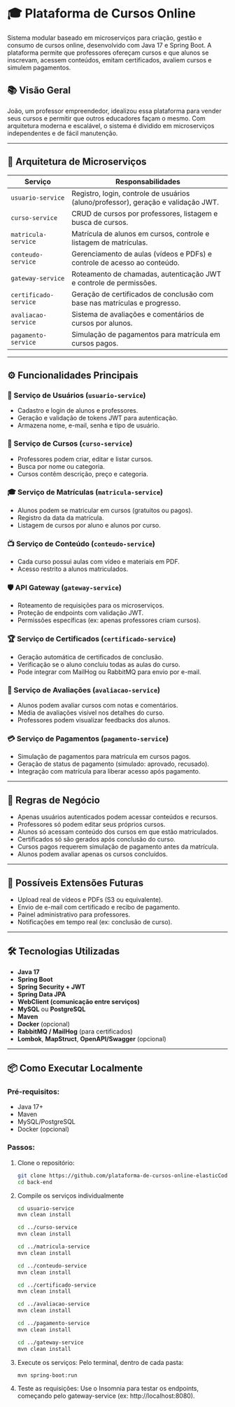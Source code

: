 # 🎓 Plataforma de Cursos Online

Sistema modular baseado em microserviços para criação, gestão e consumo de cursos online, desenvolvido com Java 17 e Spring Boot. A plataforma permite que professores ofereçam cursos e que alunos se inscrevam, acessem conteúdos, emitam certificados, avaliem cursos e simulem pagamentos.

## 📚 Visão Geral

João, um professor empreendedor, idealizou essa plataforma para vender seus cursos e permitir que outros educadores façam o mesmo. Com arquitetura moderna e escalável, o sistema é dividido em microserviços independentes e de fácil manutenção.

---

## 🧩 Arquitetura de Microserviços

| Serviço                | Responsabilidades                                                                 |
|------------------------|------------------------------------------------------------------------------------|
| `usuario-service`      | Registro, login, controle de usuários (aluno/professor), geração e validação JWT. |
| `curso-service`        | CRUD de cursos por professores, listagem e busca de cursos.                        |
| `matricula-service`    | Matrícula de alunos em cursos, controle e listagem de matrículas.                 |
| `conteudo-service`     | Gerenciamento de aulas (vídeos e PDFs) e controle de acesso ao conteúdo.          |
| `gateway-service`      | Roteamento de chamadas, autenticação JWT e controle de permissões.                |
| `certificado-service`  | Geração de certificados de conclusão com base nas matrículas e progresso.         |
| `avaliacao-service`    | Sistema de avaliações e comentários de cursos por alunos.                         |
| `pagamento-service`    | Simulação de pagamentos para matrícula em cursos pagos.                           |

---

## ⚙️ Funcionalidades Principais

### 👤 Serviço de Usuários (`usuario-service`)
- Cadastro e login de alunos e professores.
- Geração e validação de tokens JWT para autenticação.
- Armazena nome, e-mail, senha e tipo de usuário.

### 📘 Serviço de Cursos (`curso-service`)
- Professores podem criar, editar e listar cursos.
- Busca por nome ou categoria.
- Cursos contêm descrição, preço e categoria.

### 🎓 Serviço de Matrículas (`matricula-service`)
- Alunos podem se matricular em cursos (gratuitos ou pagos).
- Registro da data da matrícula.
- Listagem de cursos por aluno e alunos por curso.

### 📺 Serviço de Conteúdo (`conteudo-service`)
- Cada curso possui aulas com vídeo e materiais em PDF.
- Acesso restrito a alunos matriculados.

### 🛡️ API Gateway (`gateway-service`)
- Roteamento de requisições para os microserviços.
- Proteção de endpoints com validação JWT.
- Permissões específicas (ex: apenas professores criam cursos).

### 🏆 Serviço de Certificados (`certificado-service`)
- Geração automática de certificados de conclusão.
- Verificação se o aluno concluiu todas as aulas do curso.
- Pode integrar com MailHog ou RabbitMQ para envio por e-mail.

### 🌟 Serviço de Avaliações (`avaliacao-service`)
- Alunos podem avaliar cursos com notas e comentários.
- Média de avaliações visível nos detalhes do curso.
- Professores podem visualizar feedbacks dos alunos.

### 💳 Serviço de Pagamentos (`pagamento-service`)
- Simulação de pagamentos para matrícula em cursos pagos.
- Geração de status de pagamento (simulado: aprovado, recusado).
- Integração com matrícula para liberar acesso após pagamento.

---

## 📏 Regras de Negócio

- Apenas usuários autenticados podem acessar conteúdos e recursos.
- Professores só podem editar seus próprios cursos.
- Alunos só acessam conteúdo dos cursos em que estão matriculados.
- Certificados só são gerados após conclusão do curso.
- Cursos pagos requerem simulação de pagamento antes da matrícula.
- Alunos podem avaliar apenas os cursos concluídos.

---

## 🚀 Possíveis Extensões Futuras

- Upload real de vídeos e PDFs (S3 ou equivalente).
- Envio de e-mail com certificado e recibo de pagamento.
- Painel administrativo para professores.
- Notificações em tempo real (ex: conclusão de curso).

---

## 🛠️ Tecnologias Utilizadas

- **Java 17**
- **Spring Boot**
- **Spring Security + JWT**
- **Spring Data JPA**
- **WebClient (comunicação entre serviços)**
- **MySQL** ou **PostgreSQL**
- **Maven**
- **Docker** (opcional)
- **RabbitMQ / MailHog** (para certificados)
- **Lombok**, **MapStruct**, **OpenAPI/Swagger** (opcional)

---

## 📦 Como Executar Localmente

### Pré-requisitos:
- Java 17+
- Maven
- MySQL/PostgreSQL
- Docker (opcional)

### Passos:
1. Clone o repositório:
   ```bash
   git clone https://github.com/plataforma-de-cursos-online-elasticCode/back-end
   cd back-end

2. Compile os serviços individualmente
   ```bash
   cd usuario-service
   mvn clean install

   cd ../curso-service
   mvn clean install

   cd ../matricula-service
   mvn clean install

   cd ../conteudo-service
   mvn clean install

   cd ../certificado-service
   mvn clean install

   cd ../avaliacao-service
   mvn clean install

   cd ../pagamento-service
   mvn clean install

   cd ../gateway-service
   mvn clean install

3. Execute os serviços:
   Pelo terminal, dentro de cada pasta:
   ```bash
   mvn spring-boot:run

4. Teste as requisições:
Use o Insomnia para testar os endpoints, começando pelo gateway-service (ex: http://localhost:8080).
